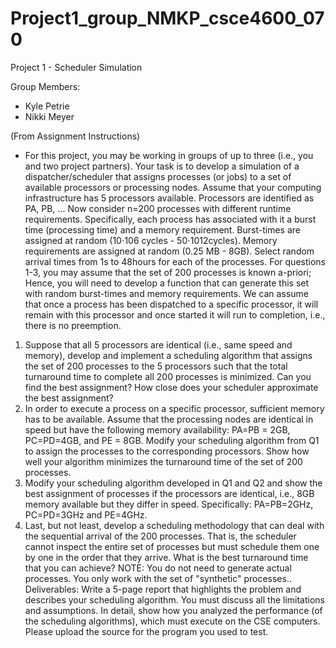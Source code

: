 # Project1_group_NMKP_csce4600_070
Project 1 - Scheduler Simulation

Group Members: 
- Kyle Petrie
- Nikki Meyer

(From Assignment Instructions)
 - For this project, you may be working in groups of up to three (i.e., you and two project partners).  Your task is to develop a simulation of a dispatcher/scheduler that assigns processes (or jobs) to a set of available processors or processing nodes.
Assume that your computing infrastructure has 5 processors available.  Processors are identified as PA, PB, ...   Now consider n=200 processes with different runtime requirements.  Specifically, each process has associated with it a burst time (processing time) and a memory requirement.  Burst-times are assigned at random (10⋅106 cycles - 50⋅1012cycles).  Memory requirements are assigned at random (0.25 MB - 8GB).  Select random arrival times from 1s to 48hours for each of the processes. For questions 1-3, you may assume that the set of 200 processes is known a-priori; Hence, you will need to develop a function that can generate this set with random burst-times and memory requirements.
We can assume that once a process has been dispatched to a specific processor, it will remain with this processor and once started it will run to completion, i.e., there is no preemption.

1.  Suppose that all 5 processors are identical (i.e., same speed and memory), develop and implement a scheduling algorithm that assigns the set of 200 processes to the 5 processors such that the total turnaround time to complete all 200 processes is minimized.  Can you find the best assignment?  How close does your scheduler approximate the best assignment?
2.  In order to execute a process on a specific processor, sufficient memory has to be available.  Assume that the processing nodes are identical in speed but have the following memory availability:  PA=PB = 2GB,  PC=PD=4GB, and PE = 8GB.  Modify your scheduling algorithm from Q1 to assign the processes to the corresponding processors.  Show how well your algorithm minimizes the turnaround time of the set of 200 processes.
3.  Modify your scheduling algorithm developed in Q1 and Q2 and show the best assignment of processes if the processors are identical, i.e., 8GB memory available but they differ in speed.  Specifically:  PA=PB=2GHz, PC=PD=3GHz and PE=4GHz.
4.  Last, but not least, develop a scheduling methodology that can deal with the sequential arrival of the 200 processes.  That is, the scheduler cannot inspect the entire set of processes but must schedule them one by one in the order that they arrive.  What is the best turnaround time that you can achieve?
NOTE:  You do not need to generate actual processes.  You only work with the set of "synthetic" processes..
Deliverables:  Write a 5-page report that highlights the problem and describes your scheduling algorithm.  You must discuss all the limitations and assumptions.  In detail, show how you analyzed the performance (of the scheduling algorithms), which must execute on the CSE computers.  Please upload the source for the program you used to test.


